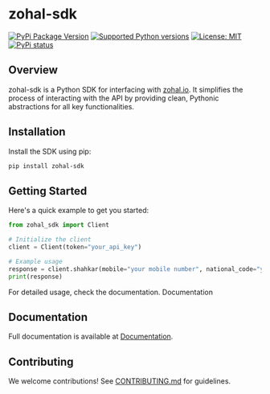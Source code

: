 # zohal-sdk
[![PyPi Package Version](https://img.shields.io/pypi/v/zohal-sdk.svg)](https://pypi.python.org/pypi/zohal-sdk)
[![Supported Python versions](https://img.shields.io/pypi/pyversions/zohal-sdk.svg)](https://pypi.python.org/pypi/zohal-sdk)
[![License: MIT](https://img.shields.io/badge/License-MIT-blue.svg)](LICENSE)
[![PyPi status](https://img.shields.io/pypi/status/zohal-sdk.svg?style=flat-square)](https://pypi.python.org/pypi/zohal-sdk)

## Overview

zohal-sdk is a Python SDK for interfacing with [zohal.io](https://zohal.io). It simplifies the process of interacting with the API by providing clean, Pythonic abstractions for all key functionalities.

## Installation

Install the SDK using pip:

```bash
pip install zohal-sdk
```
## Getting Started

Here's a quick example to get you started:
```python
from zohal_sdk import Client

# Initialize the client
client = Client(token="your_api_key")

# Example usage
response = client.shahkar(mobile="your mobile number", national_code="your national code")
print(response)
```
For detailed usage, check the documentation.
Documentation

## Documentation

Full documentation is available at [Documentation](https://zohal.io/documents).

## Contributing

We welcome contributions! See [CONTRIBUTING.md](./CONTRIBUTING.md) for guidelines.
